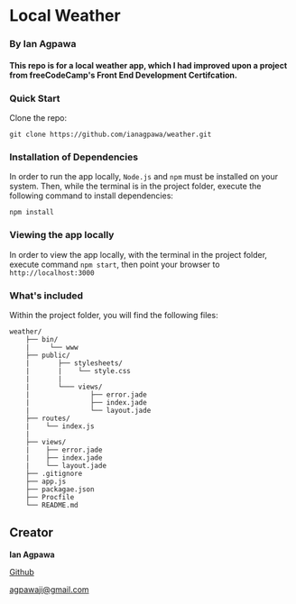 # Local Weather

### By Ian Agpawa

#### This repo is for a local weather app, which I had improved upon a project from freeCodeCamp's Front End Development Certifcation.


### Quick Start
Clone the repo:
```
git clone https://github.com/ianagpawa/weather.git
```

### Installation of Dependencies
In order to run the app locally, `Node.js` and `npm` must be installed on your system.  Then, while the terminal is in the project folder, execute the following command to install dependencies:
```
npm install
```

### Viewing the app locally
In order to view the app locally, with the terminal in the project folder, execute command `npm start`, then point your browser to `http://localhost:3000`



### What's included
Within the project folder, you will find the following files:

```
weather/
    ├── bin/
    |     └── www
    ├── public/
    |       ├── stylesheets/
    |       |    └── style.css
    |       |
    |       └─── views/
    |               ├── error.jade
    |               ├── index.jade
    |               └── layout.jade
    ├── routes/
    |    └── index.js
    |
    ├── views/
    |    ├── error.jade
    |    ├── index.jade
    |    └── layout.jade
    ├── .gitignore
    ├── app.js
    ├── packagae.json
    ├── Procfile
    └── README.md
```

## Creator

**Ian Agpawa**


[Github](https://github.com/ianagpawa)

 agpawaji@gmail.com
